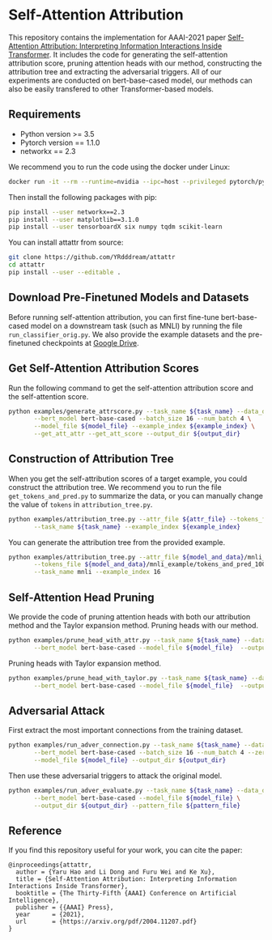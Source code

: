 # Self-Attention Attribution

This repository contains the implementation for AAAI-2021 paper [Self-Attention Attribution: Interpreting Information Interactions Inside Transformer](https://arxiv.org/pdf/2004.11207.pdf). It includes the code for generating the self-attention attribution score, pruning attention heads with our method, constructing the attribution tree and extracting the adversarial triggers. All of our experiments are conducted on bert-base-cased model, our methods can also be easily transfered to other Transformer-based models.

## Requirements
* Python version >= 3.5
* Pytorch version == 1.1.0
* networkx == 2.3

We recommend you to run the code using the docker under Linux:
```bash
docker run -it --rm --runtime=nvidia --ipc=host --privileged pytorch/pytorch:1.1.0-cuda10.0-cudnn7.5-devel bash
```

Then install the following packages with pip:
```bash
pip install --user networkx==2.3
pip install --user matplotlib==3.1.0
pip install --user tensorboardX six numpy tqdm scikit-learn
```

You can install attattr from source:
```bash
git clone https://github.com/YRdddream/attattr
cd attattr
pip install --user --editable .
```

## Download Pre-Finetuned Models and Datasets

Before running self-attention attribution, you can first fine-tune bert-base-cased model on a downstream task (such as MNLI) by running the file `run_classifier_orig.py`.
We also provide the example datasets and the pre-finetuned checkpoints at [Google Drive](https://drive.google.com/file/d/1L8iI2wWSF6aVtYsJ9BtdQmEGbpnpE3dW/view?usp=sharing).

## Get Self-Attention Attribution Scores
Run the following command to get the self-attention attribution score and the self-attention score.
```bash
python examples/generate_attrscore.py --task_name ${task_name} --data_dir ${data_dir} \
       --bert_model bert-base-cased --batch_size 16 --num_batch 4 \
       --model_file ${model_file} --example_index ${example_index} \
       --get_att_attr --get_att_score --output_dir ${output_dir}
```

## Construction of Attribution Tree
When you get the self-attribution scores of a target example, you could construct the attribution tree.
We recommend you to run the file `get_tokens_and_pred.py` to summarize the data, or you can manually change the value of `tokens` in `attribution_tree.py`.
```bash
python examples/attribution_tree.py --attr_file ${attr_file} --tokens_file ${tokens_file} \
       --task_name ${task_name} --example_index ${example_index} 
```
You can generate the attribution tree from the provided example.
```bash
python examples/attribution_tree.py --attr_file ${model_and_data}/mnli_example/attr_zero_base_exp16.json \
       --tokens_file ${model_and_data}/mnli_example/tokens_and_pred_100.json \
       --task_name mnli --example_index 16
```

## Self-Attention Head Pruning
We provide the code of pruning attention heads with both our attribution method and the Taylor expansion method.
Pruning heads with our method.
```bash
python examples/prune_head_with_attr.py --task_name ${task_name} --data_dir ${data_dir} \
       --bert_model bert-base-cased --model_file ${model_file}  --output_dir ${output_dir}
```
Pruning heads with Taylor expansion method.
```bash
python examples/prune_head_with_taylor.py --task_name ${task_name} --data_dir ${data_dir} \
       --bert_model bert-base-cased --model_file ${model_file}  --output_dir ${output_dir}
```


##  Adversarial Attack
First extract the most important connections from the training dataset.
```bash
python examples/run_adver_connection.py --task_name ${task_name} --data_dir ${data_dir} \
       --bert_model bert-base-cased --batch_size 16 --num_batch 4 --zero_baseline \
       --model_file ${model_file} --output_dir ${output_dir}
```

Then use these adversarial triggers to attack the original model.
```bash
python examples/run_adver_evaluate.py --task_name ${task_name} --data_dir ${data_dir} \
       --bert_model bert-base-cased --model_file ${model_file} \
       --output_dir ${output_dir} --pattern_file ${pattern_file}
```

## Reference
If you find this repository useful for your work, you can cite the paper:

```
@inproceedings{attattr,
  author = {Yaru Hao and Li Dong and Furu Wei and Ke Xu},
  title = {Self-Attention Attribution: Interpreting Information Interactions Inside Transformer},
  booktitle = {The Thirty-Fifth {AAAI} Conference on Artificial Intelligence},
  publisher = {{AAAI} Press},
  year      = {2021},
  url       = {https://arxiv.org/pdf/2004.11207.pdf}
}
```
